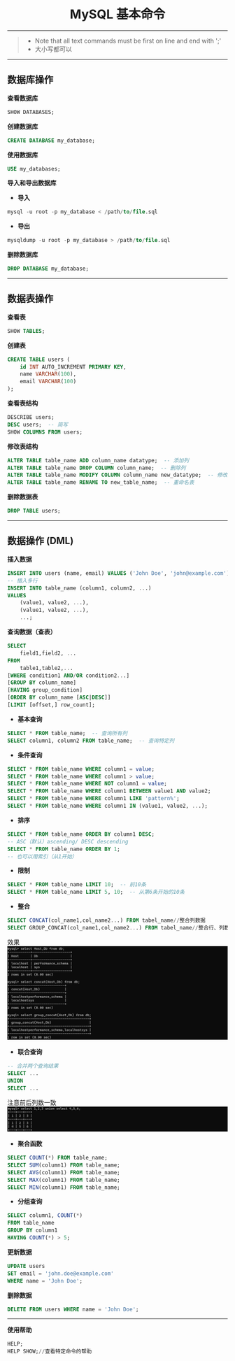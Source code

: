 # <center> MySQL 基本命令
---
>- Note that all text commands must be first on line and end with ';'
>- 大小写都可以
---


## 数据库操作
**查看数据库**
```sql
SHOW DATABASES;
```

 **创建数据库**
 ```sql
 CREATE DATABASE my_database;
 ```

**使用数据库**
```sql
USE my_databases;
```

**导入和导出数据库**
- **导入**
```sql
mysql -u root -p my_database < /path/to/file.sql
```
- **导出**
```sql
mysqldump -u root -p my_database > /path/to/file.sql
```

**删除数据库**
```sql
DROP DATABASE my_database;
```
---

## 数据表操作
**查看表**
```sql
SHOW TABLES;
```

**创建表**
```sql
CREATE TABLE users (
    id INT AUTO_INCREMENT PRIMARY KEY,
    name VARCHAR(100),
    email VARCHAR(100)
);
```

**查看表结构**
```sql
DESCRIBE users;
DESC users;  -- 简写
SHOW COLUMNS FROM users;
```

**修改表结构**
```sql
ALTER TABLE table_name ADD column_name datatype;  -- 添加列
ALTER TABLE table_name DROP COLUMN column_name;  -- 删除列
ALTER TABLE table_name MODIFY COLUMN column_name new_datatype;  -- 修改列类型
ALTER TABLE table_name RENAME TO new_table_name;  -- 重命名表
```

**删除数据表**
```sql
DROP TABLE users;
```
---

## 数据操作 (DML)

**插入数据**
```sql
INSERT INTO users (name, email) VALUES ('John Doe', 'john@example.com');
-- 插入多行
INSERT INTO table_name (column1, column2, ...) 
VALUES 
    (value1, value2, ...),
    (value1, value2, ...),
    ...;
```

**查询数据（查表）**
```sql
SELECT 
    field1,field2, ...
FROM 
    table1,table2,...
[WHERE condition1 AND/OR condition2...]
[GROUP BY column_name]
[HAVING group_condition]
[ORDER BY column_name [ASC|DESC]]
[LIMIT [offset,] row_count];
```

- **基本查询**
```sql
SELECT * FROM table_name;  -- 查询所有列
SELECT column1, column2 FROM table_name;  -- 查询特定列
```
- **条件查询**
```sql
SELECT * FROM table_name WHERE column1 = value;
SELECT * FROM table_name WHERE column1 > value;
SELECT * FROM table_name WHERE NOT column1 = value;
SELECT * FROM table_name WHERE column1 BETWEEN value1 AND value2;
SELECT * FROM table_name WHERE column1 LIKE 'pattern%';
SELECT * FROM table_name WHERE column1 IN (value1, value2, ...);
```
- **排序**
```sql
SELECT * FROM table_name ORDER BY column1 DESC;  
-- ASC（默认）ascending/ DESC descending
SELECT * FROM table_name ORDER BY 1;  
-- 也可以用索引（从1开始）
```
- **限制**
```sql
SELECT * FROM table_name LIMIT 10;  -- 前10条
SELECT * FROM table_name LIMIT 5, 10;  -- 从第6条开始的10条
```

- **整合**
```sql
SELECT CONCAT(col_name1,col_name2...) FROM tabel_name//整合列数据
SELECT GROUP_CONCAT(col_name1,col_name2...) FROM tabel_name//整合行、列数据（先列再行）
```
效果
![](整合.png)

- **联合查询**
```sql
-- 合并两个查询结果
SELECT ...
UNION
SELECT ...
```
注意前后列数一致
![](union.png)

- **聚合函数**
```sql
SELECT COUNT(*) FROM table_name;
SELECT SUM(column1) FROM table_name;
SELECT AVG(column1) FROM table_name;
SELECT MAX(column1) FROM table_name;
SELECT MIN(column1) FROM table_name;
```

- **分组查询**
```sql
SELECT column1, COUNT(*) 
FROM table_name 
GROUP BY column1
HAVING COUNT(*) > 5;
```

**更新数据**
```sql
UPDATE users 
SET email = 'john.doe@example.com' 
WHERE name = 'John Doe';
```

**删除数据**
```sql
DELETE FROM users WHERE name = 'John Doe';
```
---
**使用帮助**
```sql
HELP;
HELP SHOW;//查看特定命令的帮助
```